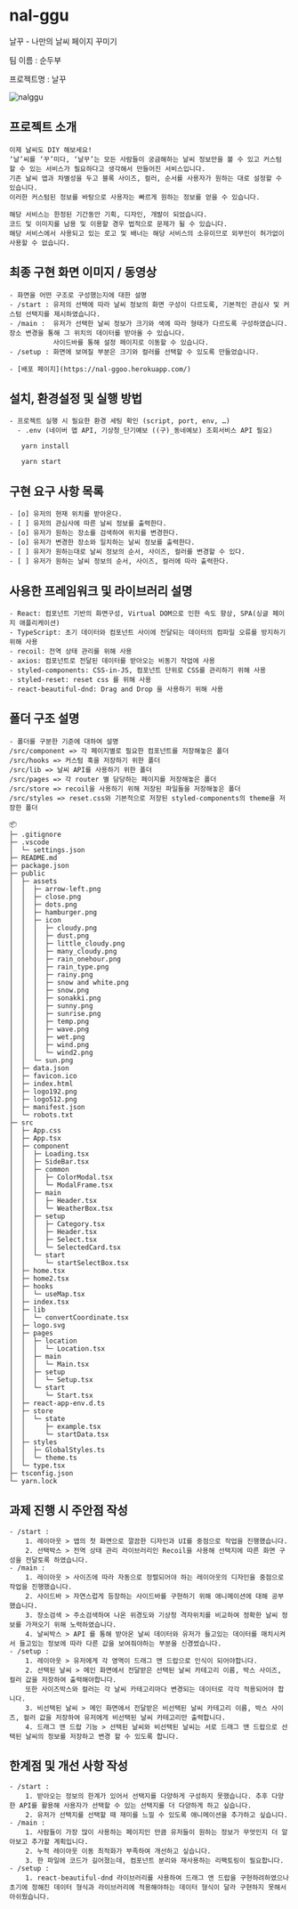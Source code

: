 # nal-ggu
날꾸 - 나만의 날씨 페이지 꾸미기

팀 이름 : 순두부

프로젝트명 : 날꾸

![nalggu](https://i.imgur.com/fzYxAlg.png)

## 프로젝트 소개
```
이제 날씨도 DIY 해보세요!
‘날’씨를 ‘꾸’미다, ‘날꾸’는 모든 사람들이 궁금해하는 날씨 정보만을 볼 수 있고 커스텀 할 수 있는 서비스가 필요하다고 생각해서 만들어진 서비스입니다. 
기존 날씨 앱과 차별성을 두고 블록 사이즈, 컬러, 순서를 사용자가 원하는 대로 설정할 수 있습니다. 
이러한 커스텀된 정보를 바탕으로 사용자는 빠르게 원하는 정보를 얻을 수 있습니다.
 
해당 서비스는 한정된 기간동안 기획, 디자인, 개발이 되었습니다. 
코드 및 이미지를 남용 및 이용할 경우 법적으로 문제가 될 수 있습니다. 
해당 서비스에서 사용되고 있는 로고 및 배너는 해당 서비스의 소유이므로 외부인이 허가없이 사용할 수 없습니다. 
```

## 최종 구현 화면 이미지 / 동영상
    - 화면을 어떤 구조로 구성했는지에 대한 설명
    - /start : 유저의 선택에 따라 날씨 정보의 화면 구성이 다르도록, 기본적인 관심사 및 커스텀 선택지를 제시하였습니다.
    - /main :  유저가 선택한 날씨 정보가 크기와 색에 따라 형태가 다르도록 구성하였습니다.장소 변경을 통해 그 위치의 데이터를 받아올 수 있습니다.
               사이드바를 통해 설정 페이지로 이동할 수 있습니다.
    - /setup : 화면에 보여질 부분은 크기와 컬러를 선택할 수 있도록 만들었습니다.
    
    - [배포 페이지](https://nal-ggoo.herokuapp.com/) 
    
## 설치, 환경설정 및 실행 방법

    - 프로젝트 실행 시 필요한 환경 세팅 확인 (script, port, env, …)
      - .env (네이버 맵 API, 기상청_단기예보 ((구)_동네예보) 조회서비스 API 필요)

       yarn install
       
       yarn start
       
       

## 구현 요구 사항 목록
    - [o] 유저의 현재 위치를 받아온다.
    - [ ] 유저의 관심사에 따른 날씨 정보를 출력한다.
    - [o] 유저가 원하는 장소를 검색하여 위치를 변경한다.
    - [o] 유저가 변경한 장소와 일치하는 날씨 정보를 출력한다.
    - [ ] 유저가 원하는대로 날씨 정보의 순서, 사이즈, 컬러를 변경할 수 있다.
    - [ ] 유저가 원하는 날씨 정보의 순서, 사이즈, 컬러에 따라 출력한다.

## 사용한 프레임워크 및 라이브러리 설명
    - React: 컴포넌트 기반의 화면구성, Virtual DOM으로 인한 속도 향상, SPA(싱글 페이지 애플리케이션)
    - TypeScript: 초기 데이터와 컴포넌트 사이에 전달되는 데이터의 컴파일 오류를 방지하기 위해 사용
    - recoil: 전역 상태 관리를 위해 사용
    - axios: 컴포넌트로 전달된 데이터를 받아오는 비동기 작업에 사용
    - styled-components: CSS-in-JS, 컴포넌트 단위로 CSS를 관리하기 위해 사용 
    - styled-reset: reset css 를 위해 사용
    - react-beautiful-dnd: Drag and Drop 을 사용하기 위해 사용

## 폴더 구조 설명
    - 폴더를 구분한 기준에 대하여 설명
    /src/component => 각 페이지별로 필요한 컴포넌트를 저장해놓은 폴더
    /src/hooks => 커스텀 훅을 저장하기 위한 폴더
    /src/lib => 날씨 API를 사용하기 위한 폴더
    /src/pages => 각 router 별 담당하는 페이지를 저장해놓은 폴더
    /src/store => recoil을 사용하기 위해 저장된 파일들을 저장해놓은 폴더
    /src/styles => reset.css와 기본적으로 저장된 styled-components의 theme을 저장한 폴더
    
```
📦 
├─ .gitignore
├─ .vscode
│  └─ settings.json
├─ README.md
├─ package.json
├─ public
│  ├─ assets
│  │  ├─ arrow-left.png
│  │  ├─ close.png
│  │  ├─ dots.png
│  │  ├─ hamburger.png
│  │  ├─ icon
│  │  │  ├─ cloudy.png
│  │  │  ├─ dust.png
│  │  │  ├─ little_cloudy.png
│  │  │  ├─ many_cloudy.png
│  │  │  ├─ rain_onehour.png
│  │  │  ├─ rain_type.png
│  │  │  ├─ rainy.png
│  │  │  ├─ snow and white.png
│  │  │  ├─ snow.png
│  │  │  ├─ sonakki.png
│  │  │  ├─ sunny.png
│  │  │  ├─ sunrise.png
│  │  │  ├─ temp.png
│  │  │  ├─ wave.png
│  │  │  ├─ wet.png
│  │  │  ├─ wind.png
│  │  │  └─ wind2.png
│  │  └─ sun.png
│  ├─ data.json
│  ├─ favicon.ico
│  ├─ index.html
│  ├─ logo192.png
│  ├─ logo512.png
│  ├─ manifest.json
│  └─ robots.txt
├─ src
│  ├─ App.css
│  ├─ App.tsx
│  ├─ component
│  │  ├─ Loading.tsx
│  │  ├─ SideBar.tsx
│  │  ├─ common
│  │  │  ├─ ColorModal.tsx
│  │  │  └─ ModalFrame.tsx
│  │  ├─ main
│  │  │  ├─ Header.tsx
│  │  │  └─ WeatherBox.tsx
│  │  ├─ setup
│  │  │  ├─ Category.tsx
│  │  │  ├─ Header.tsx
│  │  │  ├─ Select.tsx
│  │  │  └─ SelectedCard.tsx
│  │  └─ start
│  │     └─ startSelectBox.tsx
│  ├─ home.tsx
│  ├─ home2.tsx
│  ├─ hooks
│  │  └─ useMap.tsx
│  ├─ index.tsx
│  ├─ lib
│  │  └─ convertCoordinate.tsx
│  ├─ logo.svg
│  ├─ pages
│  │  ├─ location
│  │  │  └─ Location.tsx
│  │  ├─ main
│  │  │  └─ Main.tsx
│  │  ├─ setup
│  │  │  └─ Setup.tsx
│  │  └─ start
│  │     └─ Start.tsx
│  ├─ react-app-env.d.ts
│  ├─ store
│  │  └─ state
│  │     ├─ example.tsx
│  │     └─ startData.tsx
│  ├─ styles
│  │  ├─ GlobalStyles.ts
│  │  └─ theme.ts
│  └─ type.tsx
├─ tsconfig.json
└─ yarn.lock
```

## 과제 진행 시 주안점 작성
    - /start : 
        1. 레이아웃 > 앱의 첫 화면으로 깔끔한 디자인과 UI를 중점으로 작업을 진행했습니다.
        2. 선택박스 > 전역 상태 관리 라이브러리인 Recoil을 사용해 선택지에 따른 화면 구성을 전달토록 하였습니다.
    - /main : 
        1. 레이아웃 > 사이즈에 따라 자동으로 정렬되어야 하는 레이아웃의 디자인을 중점으로 작업을 진행했습니다.
        2. 사이드바 > 자연스럽게 등장하는 사이드바를 구현하기 위해 애니메이션에 대해 공부했습니다.
        3. 장소검색 > 주소검색하여 나온 위경도와 기상청 격자위치를 비교하여 정확한 날씨 정보를 가져오기 위해 노력하였습니다. 
        4. 날씨박스 > API 를 통해 받아온 날씨 데이터와 유저가 들고있는 데이터를 매치시켜서 들고있는 정보에 따라 다른 값을 보여줘야하는 부분을 신경썼습니다.
    - /setup :
        1. 레이아웃 > 유저에게 각 영역이 드래그 앤 드랍으로 인식이 되어야합니다.
        2. 선택된 날씨 > 메인 화면에서 전달받은 선택된 날씨 카테고리 이름, 박스 사이즈, 컬러 값을 저장하여 출력해야합니다.
        또한 사이즈박스와 컬러는 각 날씨 카테고리마다 변경되는 데이터로 각각 적용되어야 합니다.
        3. 비선택된 날씨 > 메인 화면에서 전달받은 비선택된 날씨 카테고리 이름, 박스 사이즈, 컬러 값을 저장하여 유저에게 비선택된 날씨 카테고리만 출력합니다.
        4. 드래그 앤 드랍 기능 > 선택된 날씨와 비선택된 날씨는 서로 드래그 앤 드랍으로 선택된 날씨의 정보를 저장하고 변경 할 수 있도록 합니다.
    
## 한계점 및 개선 사항 작성
    - /start : 
        1. 받아오는 정보의 한계가 있어서 선택지를 다양하게 구성하지 못했습니다. 추후 다양한 API를 활용해 사용자가 선택할 수 있는 선택지를 더 다양하게 하고 싶습니다.
        2. 유저가 선택지를 선택할 때 재미를 느낄 수 있도록 애니메이션을 추가하고 싶습니다.
    - /main : 
        1. 사람들이 가장 많이 사용하는 페이지인 만큼 유저들이 원하는 정보가 무엇인지 더 알아보고 추가할 계획입니다.
        2. 누적 레이아웃 이동 최적화가 부족하여 개선하고 싶습니다.
        3. 한 파일에 코드가 길어졌는데, 컴포넌트 분리와 재사용하는 리팩토링이 필요합니다.
    - /setup : 
        1. react-beautiful-dnd 라이브러리를 사용하여 드래그 앤 드랍을 구현하려하였으나 초기에 정해진 데이터 형식과 라이브러리에 적용해야하는 데이터 형식이 달라 구현하지 못해서 아쉬웠습니다.
